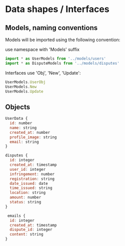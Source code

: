 # Data shapes / Interfaces

## Models, naming conventions

Models will be imported using the following convention:

use namespace with 'Models' suffix
```js
import * as UserModels from '../models/users'
import * as DisputeModels from '../models/disputes'
```

Interfaces use 'Obj', 'New', 'Update':
```js
UserModels.UserObj
UserModels.New
UserModels.Update
```

## Objects

```js
UserData {
  id: number
  name: string
  created_at: number
  profile_image: string
  email: string
}
```

```js
disputes {
  id: integer
  created_at: timestamp
  user_id: integer
  infringement: number
  registration: string
  date_issued: date
  time_issued: string
  location: string
  amount: number
  status: string
}
```


```js
 emails {
  id: integer
  created_at: timestamp
  dispute_id: integer
  content: string
}
```
